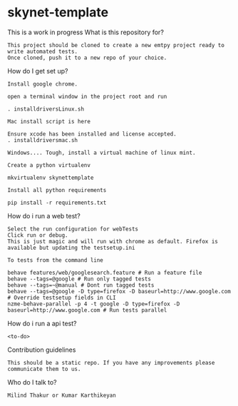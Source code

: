 # skynet-template

This is a work in progress
What is this repository for?

    This project should be cloned to create a new emtpy project ready to write automated tests.
    Once cloned, push it to a new repo of your choice.

How do I get set up?

    Install google chrome.

    open a terminal window in the project root and run

    . installdriversLinux.sh

    Mac install script is here

    Ensure xcode has been installed and license accepted.
    . installdriversmac.sh

    Windows.... Tough, install a virtual machine of linux mint.

    Create a python virtualenv

    mkvirtualenv skynettemplate

    Install all python requirements

    pip install -r requirements.txt

How do i run a web test?

    Select the run configuration for webTests
    Click run or debug.
    This is just magic and will run with chrome as default. Firefox is available but updating the testsetup.ini

    To tests from the command line

    behave features/web/googlesearch.feature # Run a feature file
    behave --tags=@google # Run only tagged tests
    behave --tags=~@manual # Dont run tagged tests
    behave --tags=@google -D type=firefox -D baseurl=http://www.google.com  # Override testsetup fields in CLI
    nzme-behave-parallel -p 4 -t google -D type=firefox -D baseurl=http://www.google.com # Run tests parallel

How do i run a api test?

    
    <to-do>
    
Contribution guidelines

    This should be a static repo. If you have any improvements please communicate them to us.

Who do I talk to?

    Milind Thakur or Kumar Karthikeyan
